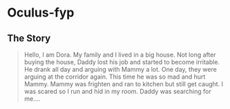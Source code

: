# Oculus-fyp

## The Story
> Hello, I am Dora.
My family and I lived in a big house.
Not long after buying the house, Daddy lost his job and started to become irritable.
He drank all day and arguing with Mammy a lot.
One day, they were arguing at the corridor again.
This time he was so mad and hurt Mammy.
Mammy was frighten and ran to kitchen but still get caught.
I was scared so I run and hid in my room.
Daddy was searching for me....